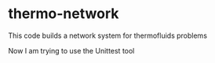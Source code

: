 # thermo-network
This code builds a network system for thermofluids problems

Now I am trying to use the Unittest tool
